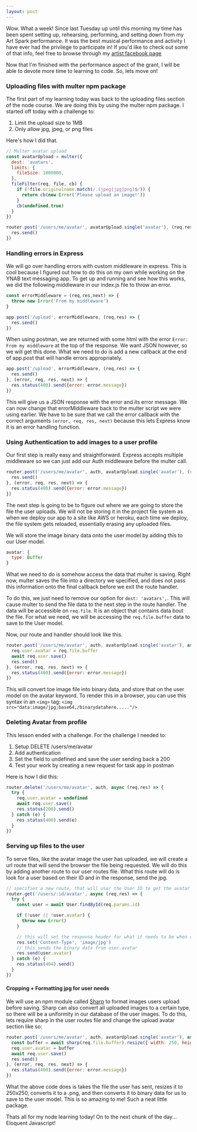 ```yaml
---
layout: post
---
```

Wow. What a week! Since last Tuesday up until this morning my time has been spent setting up, rehearsing, performing, and  setting down from my Art Spark performance. It was the best musical performance and activity I have ever had the privilege to participate in! If you'd like to check out some of that info, feel free to browse through my [artist facebook page](http://www.facebook.com/skiesspeakband)

Now that I'm finished with the performance aspect of the grant, I will be able to devote more time to learning to code. So, lets move on!

### Uploading files with multer npm package
The first part of my learning today was back to the uploading files section of the node course. We are doing this by using the multer npm package. I started off today with a challenge to:
1. Limit the upload size to 1MB
2. Only allow jpg, jpeg, or png files

<!--more-->
Here's how I did that.
```javascript
// Multer avatar upload
const avatarUpload = multer({
  dest: 'avatars',
  limits: {
    fileSize: 1000000,
  },
  fileFilter(req, file, cb) {
    if (!file.originalname.match(/.(jpeg|jpg|png)$/)) {
      return cb(new Error('Please upload an image!'))
    }
    cb(undefined,true)
  }
})

router.post('/users/me/avatar', avatarUpload.single('avatar'), (req,res) => {
  res.send()
})
```

### Handling errors in Express
We will go over handling errors with custom middleware in express. This is cool because I figured out how to do this on my own while working on the YNAB text messaging app. To get up and running and see how this works, we did the following middleware in our index.js file to throw an error.

```javascript
const errorMiddleware = (req,res,next) => {
  throw new Error('From my middleware')
}

app.post('/upload', errorMiddleware, (req,res) => {
  res.send()
})
```
When using postman, we are returned with some html with the error ```Error: From my middleware``` at the top of the response. We want JSON however, so we will get this done. What we need to do is add a new callback at the end of app.post that will handle errors appropriately.
```javascript
app.post('/upload', errorMiddleware, (req,res) => {
  res.send()
}, (error, req, res, next) => {
  res.status(400).send({error: error.message})
})
```

This will give us a JSON response with the error and its error message. We can now change that errorMiddleware back to the multer script we were using earlier. We have to be sure that we call the error callback with the correct arguments ```(error, req, res, next)``` because this lets Express know it is an error handling function.

### Using Authentication to add images to a user profile
Our first step is really easy and straightforward. Express accepts multiple middleware so we can just add our Auth middleware before the multer call.
```javascript
router.post('/users/me/avatar', auth, avatarUpload.single('avatar'), (req,res) => {
  res.send()
}, (error, req, res, next) => {
  res.status(400).send({error: error.message})
})
```
The next step is going to be to figure out where we are going to store the file the user uploads. We will not be storing it in the project file system as when we deploy our app to a site like AWS or heroku, each time we deploy, the file system gets reloaded, essentially erasing any uploaded files.

We will store the image binary data onto the user model by adding this to our User model.
```javascript
avatar: {
  type: Buffer
}
```
What we need to do is somehow access the data that multer is saving. Right now, multer saves the file into a directory we specified, and does not pass this information onto the final callback before we exit the route handler.

To do this, we just need to remove our option for ```dest: 'avatars',```. This will cause multer to send the file data to the next step in the route handler. The data will be accessible on ```req.file```. It is an object that contains data bout the file. For what we need, we will be accessing the ```req.file.buffer``` data to save to the User model.

Now, our route and handler should look like this.
```javascript
router.post('/users/me/avatar', auth, avatarUpload.single('avatar'), async (req,res) => {
  req.user.avatar = req.file.buffer
  await req.user.save()
  res.send()
}, (error, req, res, next) => {
  res.status(400).send({error: error.message})
})
```
This will convert toe image file into binary data, and store that on the user model on the avatar keyword. To render this in a browser, you can use this syntax in an ```<img>``` tag: ```<img src="data:image/jpg;base64,/binarydatahere....."/>```

### Deleting Avatar from profile
This lesson ended with a challenge. For the challenge I needed to:
1. Setup DELETE /users/me/avatar
2. Add authentication
3. Set the field to undefined and save the user sending back a 200
4. Test your work by creating a new request for task app in postman

Here is how I did this:
```javascript
router.delete('/users/me/avatar', auth, async (req,res) => {
  try {
    req.user.avatar = undefined
    await req.user.save()
    res.status(200).send()
  } catch (e) {
    res.status(400).send(e)
  }
})
```
### Serving up files to the user
To serve files, like the avatar image the user has uploaded, we will create a url route that will send the browser the file being requested. We will do this by adding another route to our user routes file. What this route will do is look for a user based on their ID and in the response, send the jpg.

```javascript
// specifies a new route, that will user the User ID to get the avatar
router.get('/users/:id/avatar', async (req,res) => {
  try {
    const user = await User.findById(req.params.id)

    if (!user || !user.avatar) {
      throw new Error()
    }

    // this will set the response header for what it needs to be when delivering a jpg
    res.set('Content-Type', 'image/jpg')
    // this sends the binary data from user.avatar
    res.send(user.avatar)
  } catch (e) {
    res.status(404).send()
  }
})
```
#### Cropping + Formatting jpg for user needs
We will use an npm module called [Sharp](https://www.npmjs.com/package/sharp) to format images users upload before saving. Sharp can also convert all uploaded images to a certain type, so there will be a uniformity in our database of the user images. To do this, lets require sharp in the user routes file and change the upload avatar section like so:

```javascript
router.post('/users/me/avatar', auth, avatarUpload.single('avatar'), async (req,res) => {
  const buffer = await sharp(req.file.buffer).resize({ width: 250, height: 250 }).png().toBuffer()
  req.user.avatar = buffer
  await req.user.save()
  res.send()
}, (error, req, res, next) => {
  res.status(400).send({error: error.message})
})
```
What the above code does is takes the file the user has sent, resizes it to 250x250, converts it to a .png, and then converts it to binary data for us to save to the user model. This is so amazing to me! Such a neat little package.

Thats all for my node learning today! On to the next chunk of the day... Eloquent Javascript!

